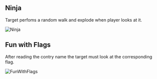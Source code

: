 ## Ninja

Target perfoms a random walk and explode when player looks at it.

![Ninja](https://raw.githubusercontent.com/schwabdidier/GazePlay/master/old-website/images/ninja-1.jpg)

## Fun with Flags

After reading the contry name the target must look at the corresponding flag.
 
![FunWithFlags](https://raw.githubusercontent.com/schwabdidier/GazePlay/master/old-website/images/funWithFlags.png)
